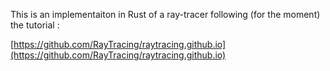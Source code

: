 This is an implementaiton in Rust of a ray-tracer following (for the moment) the tutorial : 

[https://github.com/RayTracing/raytracing.github.io](https://github.com/RayTracing/raytracing.github.io)
